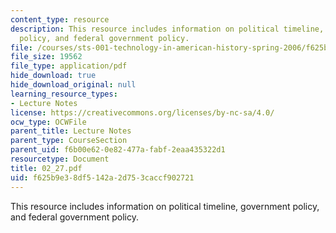 ```yaml
---
content_type: resource
description: This resource includes information on political timeline, government
  policy, and federal government policy.
file: /courses/sts-001-technology-in-american-history-spring-2006/f625b9e38df5142a2d753caccf902721_02_27.pdf
file_size: 19562
file_type: application/pdf
hide_download: true
hide_download_original: null
learning_resource_types:
- Lecture Notes
license: https://creativecommons.org/licenses/by-nc-sa/4.0/
ocw_type: OCWFile
parent_title: Lecture Notes
parent_type: CourseSection
parent_uid: f6b00e62-0e82-477a-fabf-2eaa435322d1
resourcetype: Document
title: 02_27.pdf
uid: f625b9e3-8df5-142a-2d75-3caccf902721
---
```

This resource includes information on political timeline, government policy, and federal government policy.